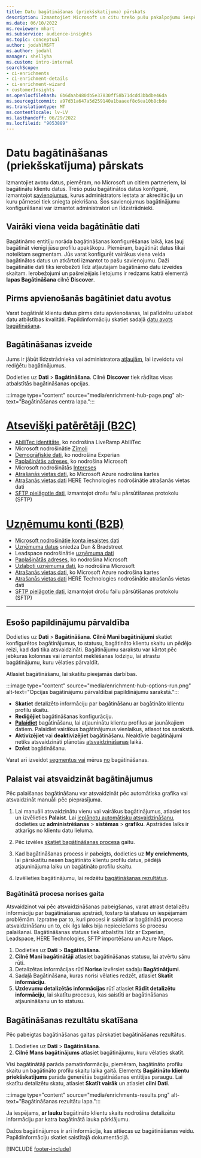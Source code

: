 ```yaml
---
title: Datu bagātināšanas (priekšskatījuma) pārskats
description: Izmantojiet Microsoft un citu trešo pušu pakalpojumu iespējas, lai bagātinātu klientu datus.
ms.date: 06/10/2022
ms.reviewer: mhart
ms.subservice: audience-insights
ms.topic: conceptual
author: jodahlMSFT
ms.author: jodahl
manager: shellyha
ms.custom: intro-internal
searchScope:
- ci-enrichments
- ci-enrichment-details
- ci-enrichment-wizard
- customerInsights
ms.openlocfilehash: 6b6daab480db5e37830ff58b71dcdd3bbdbe46da
ms.sourcegitcommit: a97d31a647a5d259140a1baaeef8c6ea10b8cbde
ms.translationtype: MT
ms.contentlocale: lv-LV
ms.lasthandoff: 06/29/2022
ms.locfileid: "9053889"
---
```

# <a name="data-enrichment-preview-overview"></a>Datu bagātināšanas (priekšskatījuma) pārskats

Izmantojiet avotu datus, piemēram, no Microsoft un citiem partneriem, lai bagātinātu klientu datus. Trešo pušu bagātinātos datus konfigurē, izmantojot [savienojumus](connections.md), kurus administrators iestata ar akreditāciju un kuru pārnesei tiek sniegta piekrišana. Šos savienojumus bagātinājumu konfigurēšanai var izmantot administratori un līdzstrādnieki.  

## <a name="multiple-enrichments-of-the-same-type"></a>Vairāki viena veida bagātinātie dati

Bagātināmo entitīju norāda bagātināšanas konfigurēšanas laikā, kas ļauj bagātināt vienīgi jūsu profilu apakškopu. Piemēram, bagātināt datus tikai noteiktam segmentam. Jūs varat konfigurēt vairākus viena veida bagātinātos datus un atkārtoti izmantot to pašu savienojumu. Daži bagātinātie dati tiks ierobežoti līdz atļautajam bagātināmo datu izveides skaitam. Ierobežojumi un pašreizējais lietojums ir redzams katrā elementā **lapas Bagātināšana** cilnē **Discover**.

## <a name="enrich-data-sources-before-unification"></a>Pirms apvienošanās bagātiniet datu avotus

Varat bagātināt klientu datus pirms datu apvienošanas, lai palīdzētu uzlabot datu atbilstības kvalitāti. Papildinformāciju skatiet sadaļā [datu avots bagātināšana](data-sources-enrichment.md).

## <a name="create-an-enrichment"></a>Bagātināšanas izveide

Jums ir jābūt līdzstrādnieka vai administratora [atļaujām](permissions.md), lai izveidotu vai rediģētu bagātinājumus.

Dodieties uz **Dati** > **Bagātināšana**. Cilnē **Discover** tiek rādītas visas atbalstītās bagātināšanas opcijas.

:::image type="content" source="media/enrichment-hub-page.png" alt-text="Bagātināšanas centra lapa.":::

# <a name="individual-consumers-b-to-c"></a>[Atsevišķi patērētāji (B2C)](#tab/b2c)

- [AbiliTec identitāte](enrichment-liveramp.md), ko nodrošina LiveRamp AbiliTec
- Microsoft nodrošinātie [Zīmoli](enrichment-microsoft.md)
- [Demogrāfiskie dati](enrichment-experian.md), ko nodrošina Experian
- [Paplašinātās adreses](enrichment-enhanced-addresses.md), ko nodrošina Microsoft
- Microsoft nodrošinātās [Intereses](enrichment-microsoft.md)
- [Atrašanās vietas dati](enrichment-azure-maps.md), ko Microsoft Azure nodrošina kartes
- [Atrašanās vietas dati](enrichment-here.md) HERE Technologies nodrošinātie atrašanās vietas dati
- [SFTP pielāgotie dati](enrichment-SFTP-custom-import.md), izmantojot drošu failu pārsūtīšanas protokolu (SFTP)

# <a name="business-accounts-b-to-b"></a>[Uzņēmumu konti (B2B)](#tab/b2b)

- [Microsoft nodrošinātie konta iesaistes dati](enrichment-office.md)
- [Uzņēmuma datus](enrichment-dnb.md) sniedza Dun & Bradstreet
- Leadspace nodrošinātie [uzņēmuma dati](enrichment-leadspace.md)
- [Paplašinātās adreses](enrichment-enhanced-addresses.md), ko nodrošina Microsoft
- [Uzlaboti uzņēmuma dati](enrichment-enhanced-company-data.md), ko nodrošina Microsoft
- [Atrašanās vietas dati](enrichment-azure-maps.md), ko Microsoft Azure nodrošina kartes
- [Atrašanās vietas dati](enrichment-here.md) HERE Technologies nodrošinātie atrašanās vietas dati
- [SFTP pielāgotie dati](enrichment-SFTP-custom-import.md), izmantojot drošu failu pārsūtīšanas protokolu (SFTP)

---

## <a name="manage-existing-enrichments"></a>Esošo papildinājumu pārvaldība

Dodieties uz **Dati** > **Bagātināšana**. **Cilnē Mani bagātinājumi** skatiet konfigurētos bagātinājumus, to statusu, bagātināto klientu skaitu un pēdējo reizi, kad dati tika atsvaidzināti. Bagātinājumu sarakstu var kārtot pēc jebkuras kolonnas vai izmantot meklēšanas lodziņu, lai atrastu bagātinājumu, kuru vēlaties pārvaldīt.

Atlasiet bagātināšanu, lai skatītu pieejamās darbības.

:::image type="content" source="media/enrichment-hub-options-run.png" alt-text="Opcijas bagātinājumu pārvaldībai papildinājumu sarakstā.":::

- **Skatiet** detalizēto informāciju par bagātināšanu ar bagātināto klientu profilu skaitu.
- **Rediģējiet** bagātināšanas konfigurāciju.
- [**Palaidiet**](#run-or-refresh-enrichments) bagātināšanu, lai atjauninātu klientu profilus ar jaunākajiem datiem. Palaidiet vairākus bagātinājumus vienlaikus, atlasot tos sarakstā.
- **Aktivizējiet** vai **deaktivizējiet** bagātināšanu. Neaktīvie bagātinājumi netiks atsvaidzināti plānotās [atsvaidzināšanas](system.md#schedule-tab) laikā.
- **Dzēst** bagātināšanu.

Varat arī izveidot [segmentus vai](segments.md) mērus [no](measures.md) bagātināšanas.

## <a name="run-or-refresh-enrichments"></a>Palaist vai atsvaidzināt bagātinājumus

Pēc palaišanas bagātināšanu var atsvaidzināt pēc automātiska grafika vai atsvaidzināt manuāli pēc pieprasījuma.

1. Lai manuāli atsvaidzinātu vienu vai vairākus bagātinājumus, atlasiet tos un izvēlieties **Palaist**. Lai [ieplānotu automātisku atsvaidzināšanu](system.md#schedule-tab), dodieties uz **administrēšanas** > **sistēmas** > **grafiku**. Apstrādes laiks ir atkarīgs no klientu datu lieluma.

1. Pēc izvēles [skatiet bagātināšanas procesa](#see-the-progress-of-the-enrichment-process) gaitu.

1. Kad bagātināšanas process ir pabeigts, dodieties uz **My enrichments**, lai pārskatītu nesen bagātināto klientu profilu datus, pēdējā atjauninājuma laiku un bagātināto profilu skaitu.

1. Izvēlieties bagātinājumu, lai redzētu [bagātināšanas rezultātus](#view-enrichment-results).

### <a name="see-the-progress-of-the-enrichment-process"></a>Bagātinātā procesa norises gaita

Atsvaidzinot vai pēc atsvaidzināšanas pabeigšanas, varat atrast detalizētu informāciju par bagātināšanas apstrādi, tostarp tā statusu un iespējamām problēmām. Izpratne par to, kuri procesi ir saistīti ar bagātinātā procesa atsvaidzināšanu un to, cik ilgs laiks bija nepieciešams šo procesu palaišanai. Bagātināšanas statuss tiek atbalstīts līdz ar Experian, Leadspace, HERE Technologies, SFTP importēšanu un Azure Maps.

1. Dodieties uz **Dati** > **Bagātināšana**.
1. **Cilnē Mani bagātinātāji** atlasiet bagātināšanas statusu, lai atvērtu sānu rūti.
1. Detalizētas informācijas rūtī **Norise** izvērsiet sadaļu **Bagātinātjumi**.
1. Sadaļā Bagātināšana, kuras norisi vēlaties redzēt, atlasiet **Skatīt informāciju**.
1. **Uzdevumu detalizētās informācijas** rūtī atlasiet **Rādīt detalizētu informāciju**, lai skatītu procesus, kas saistīti ar bagātināšanas atjaunināšanu un to statusu.

## <a name="view-enrichment-results"></a>Bagātināšanas rezultātu skatīšana

Pēc pabeigtas bagātināšanas gaitas pārskatiet bagātināšanas rezultātus.

1. Dodieties uz **Dati** > **Bagātināšana**.
1. **Cilnē Mans bagātinājums** atlasiet bagātinājumu, kuru vēlaties skatīt.

Visi bagātinātāji parāda pamatinformāciju, piemēram, bagātināto profilu skaitu un bagātināto profilu skaitu laika gaitā. Elements **Bagātināto klientu priekšskatījums** parāda ģenerētās bagātināšanas entītijas paraugu. Lai skatītu detalizētu skatu, atlasiet **Skatīt vairāk** un atlasiet **cilni Dati**.

:::image type="content" source="media/enrichments-results.png" alt-text="Bagātināšanas rezultātu lapa.":::

Ja iespējams, **ar lauku** bagātināto klientu skaits nodrošina detalizētu informāciju par katra bagātinātā lauka pārklājumu.

Dažos bagātinājumos ir arī informācija, kas attiecas uz bagātināšanas veidu. Papildinformāciju skatiet saistītajā dokumentācijā.

[!INCLUDE [footer-include](includes/footer-banner.md)]
